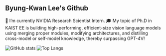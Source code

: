 ## Byung-Kwan Lee's Github

🔭 I’m currently NVIDIA Research Scientist Intern.
🎓 My topic of Ph.D in KAIST EE is building high-performing, efficient-size vision language models using merging proper modules, modifying architectures, and distilling cross-model or self-model knowledge, thereby surpassing GPT-4V!

<!--
**ByungKwanLee/ByungKwanLee** is a ✨ _special_ ✨ repository because its `README.md` (this file) appears on your GitHub profile.

Here are some ideas to get you started:

- 🔭 I’m currently working on ...
- 🌱 I’m currently learning ...
- 👯 I’m looking to collaborate on ...
- 🤔 I’m looking for help with ...
- 💬 Ask me about ...
- 📫 How to reach me: ...
- 😄 Pronouns: ...
- ⚡ Fun fact: ...
-->
![GitHub stats](https://github-readme-stats.vercel.app/api?username=ByungKwanLee&show_icons=true&theme=dracula&hide=contribs,prs)  ![Top Langs](https://github-readme-stats.vercel.app/api/top-langs/?username=ByungKwanLee&layout=compact&theme=dracula)
